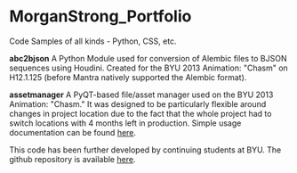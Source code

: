 MorganStrong_Portfolio
======================

Code Samples of all kinds - Python, CSS, etc.

**abc2bjson**
A Python Module used for conversion of Alembic files to BJSON sequences using
Houdini.  Created for the BYU 2013 Animation: "Chasm" on H12.1.125 (before 
Mantra natively supported the Alembic format).

**assetmanager**
A PyQT-based file/asset manager used on the BYU 2013 Animation: "Chasm."
It was designed to be particularly flexible around changes in project location
due to the fact that the whole project had to switch locations with 4 months
left in production. Simple usage documentation can be found [here](https://docs.google.com/document/d/15b4WI8D4d6BDSWr9BkZcwCJNbw2ctkp9bzPuXyC0TgA/edit?usp=sharing).

This code has been further developed by continuing students at BYU. The github
repository is available [here](https://github.com/byu-animation/byu-animation-tools).